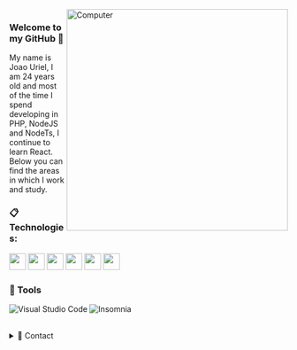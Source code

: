 <img src="https://raw.githubusercontent.com/MicaelliMedeiros/micaellimedeiros/master/image/computer-illustration.png" min-width="400px" max-width="400px" width="400px" align="right" alt="Computer">

### Welcome to my GitHub 🎇
My name is Joao Uriel, I am 24 years old and most of the time I spend developing in PHP, NodeJS and NodeTs, I continue to learn React. Below you can find the areas in which I work and study.

### :clipboard: Technologies:


  <code><img height="30" src="https://img.shields.io/badge/TypeScript-007ACC?style=for-the-badge&logo=typescript&logoColor=white"></code>
  <code><img height="30" src="https://raw.githubusercontent.com/dereknguyen269/dereknguyen269/master/images/php.svg"></code>
  <code><img height="30" src="https://img.shields.io/badge/MySQL-00000F?style=for-the-badge&logo=mysql&logoColor=white"></code>
  <code><img height="30" src="https://img.shields.io/badge/PostgreSQL-316192?style=for-the-badge&logo=postgresql&logoColor=white"></code>
  <code><img height="30" src="https://raw.githubusercontent.com/dereknguyen269/dereknguyen269/master/images/reactjs.png"></code>
  <code><img height="30" src="https://img.shields.io/badge/-Git-F05032?style=for-the-badge&logo=git&logoColor=white"></code>

### 🚀 Tools

  ![Visual Studio Code](https://img.shields.io/badge/VSCode-008B8B?style=for-the-badge&logo=visual-studio-code&logoColor=blue)
  ![Insomnia](https://img.shields.io/badge/Insomnia-430098?style=for-the-badge&logo=insomnia&logoColor=white)

<br/>

<details>
  <summary>💬 Contact</summary>
   <a href="https://www.linkedin.com/in/jo%C3%A3o-uriel-camargo-79aa2b190/" target="_blank">
    <img alt="LinkedIn" src="https://img.shields.io/badge/linkedin-%230077B5.svg?&style=for-the-badge&logo=linkedin&logoColor=white" />
   </a>
</details> 
